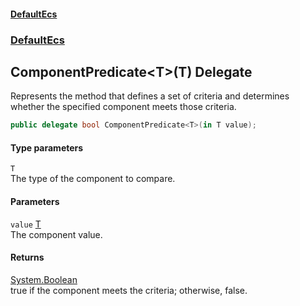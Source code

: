 #### [DefaultEcs](./index.md 'index')
### [DefaultEcs](./DefaultEcs.md 'DefaultEcs')
## ComponentPredicate&lt;T&gt;(T) Delegate
Represents the method that defines a set of criteria and determines whether the specified component meets those criteria.  
```csharp
public delegate bool ComponentPredicate<T>(in T value);
```
#### Type parameters
<a name='DefaultEcs-ComponentPredicate-T-(T)-T'></a>
`T`  
The type of the component to compare.  
  
#### Parameters
<a name='DefaultEcs-ComponentPredicate-T-(T)-value'></a>
`value` [T](#DefaultEcs-ComponentPredicate-T-(T)-T 'DefaultEcs.ComponentPredicate&lt;T&gt;(T).T')  
The component value.  
  
#### Returns
[System.Boolean](https://docs.microsoft.com/en-us/dotnet/api/System.Boolean 'System.Boolean')  
true if the component meets the criteria; otherwise, false.  
